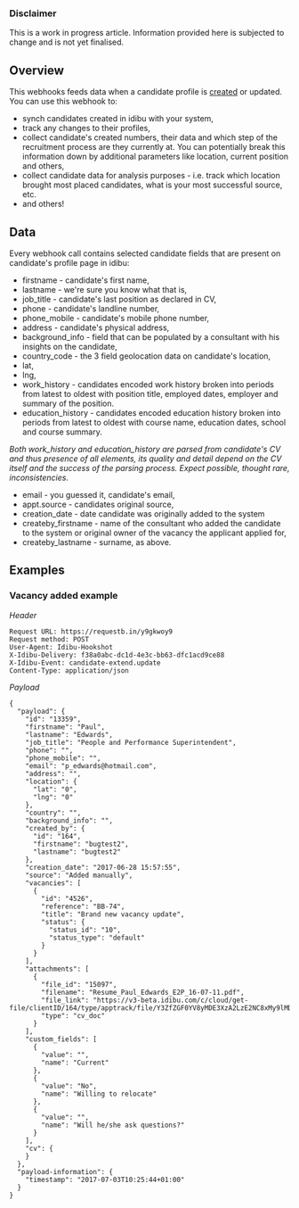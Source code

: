 ### Disclaimer

This is a work in progress article. Information provided here is subjected to change and is not yet finalised.

## Overview

This webhooks feeds data when a candidate profile is [created](http://v3-docs.idibu.com/article/289-uploading-candidates-article) or updated. You can use this webhook to:

- synch candidates created in idibu with your system,
- track any changes to their profiles,
- collect candidate's created numbers, their data and which step of the recruitment process are they currently at. You can potentially break this information down by additional parameters like location, current position and others,
- collect candidate data for analysis purposes - i.e. track which location brought most placed candidates, what is your most successful source, etc.
- and others!

## Data

Every webhook call contains selected candidate fields that are present on candidate's profile page in idibu:

- firstname - candidate's first name,
- lastname - we're sure you know what that is,
- job_title - candidate's last position as declared in CV,
- phone - candidate's landline number,
- phone_mobile - candidate's mobile phone number,
- address - candidate's physical address,
- background_info - field that can be populated by a consultant with his insights on the candidate,
- country_code - the 3 field geolocation data on candidate's location,
- lat,
- lng,
- work_history - candidates encoded work history broken into periods from latest to oldest with position title, employed dates, employer and summary of the position.
- education_history - candidates encoded education history broken into periods from latest to oldest with course name, education dates, school and course summary.

*Both work_history and education_history are parsed from candidate's CV and thus presence of all elements, its quality and detail depend on the CV itself and the success of the parsing process. Expect possible, thought rare, inconsistencies.*

- email - you guessed it, candidate's email,
- appt.source - candidates original source,
- creation_date - date candidate was originally added to the system
- createby_firstname - name of the consultant who added the candidate to the system or original owner of the vacancy the applicant applied for,
- createby_lastname - surname, as above.




## Examples

### Vacancy added example

*Header*

```
Request URL: https://requestb.in/y9gkwoy9
Request method: POST
User-Agent: Idibu-Hookshot
X-Idibu-Delivery: f38a0abc-dc1d-4e3c-bb63-dfc1acd9ce88
X-Idibu-Event: candidate-extend.update
Content-Type: application/json
```

*Payload*
```
{
  "payload": {
    "id": "13359",
    "firstname": "Paul",
    "lastname": "Edwards",
    "job_title": "People and Performance Superintendent",
    "phone": "",
    "phone_mobile": "",
    "email": "p_edwards@hotmail.com",
    "address": "",
    "location": {
      "lat": "0",
      "lng": "0"
    },
    "country": "",
    "background_info": "",
    "created_by": {
      "id": "164",
      "firstname": "bugtest2",
      "lastname": "bugtest2"
    },
    "creation_date": "2017-06-28 15:57:55",
    "source": "Added manually",
    "vacancies": [
      {
        "id": "4526",
        "reference": "BB-74",
        "title": "Brand new vacancy update",
        "status": {
          "status_id": "10",
          "status_type": "default"
        }
      }
    ],
    "attachments": [
      {
        "file_id": "15097",
        "filename": "Resume_Paul_Edwards_E2P_16-07-11.pdf",
        "file_link": "https://v3-beta.idibu.com/c/cloud/get-file/clientID/164/type/apptrack/file/Y3ZfZGF0YV8yMDE3XzA2LzE2NC8xMy9lMDMzMjM3ZDQwZjI5YTAwYzljMzhiNTc0MmUzZGVlZC5wZGY=/id/15097",
        "type": "cv_doc"
      }
    ],
    "custom_fields": [
      {
        "value": "",
        "name": "Current"
      },
      {
        "value": "No",
        "name": "Willing to relocate"
      },
      {
        "value": "",
        "name": "Will he/she ask questions?"
      }
    ],
    "cv": {
    }
  },
  "payload-information": {
    "timestamp": "2017-07-03T10:25:44+01:00"
  }
}
```


